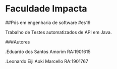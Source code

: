 # Faculdade Impacta

##Pós em engenharia de software #es19

Trabalho de Testes automatizados de API em Java.

###Autores

.Eduardo dos Santos Amorim RA:1901615

.Leonardo Eiji Aoki Marcello RA:1901767


